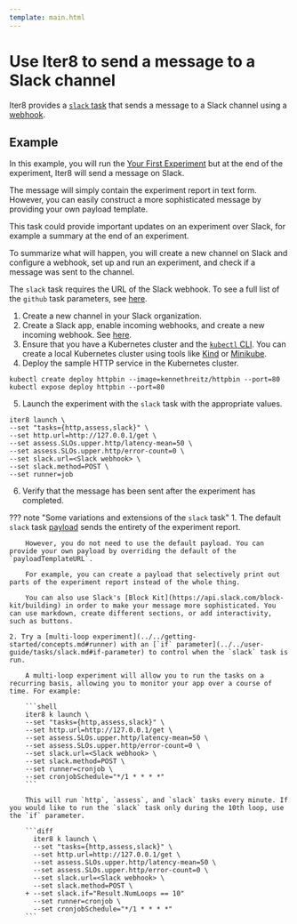 ```yaml
---
template: main.html
---
```


# Use Iter8 to send a message to a Slack channel

Iter8 provides a [`slack` task](../..user-guide/tasks/slack)  that sends a message to a Slack channel using a [webhook](https://api.slack.com/messaging/webhooks).

## Example

In this example, you will run the [Your First Experiment](../../getting-started/your-first-experiment.md) but at the end of the experiment, Iter8 will send a message on Slack. 

The message will simply contain the experiment report in text form. However, you can easily construct a more sophisticated message by providing your own payload template.

This task could provide important updates on an experiment over Slack, for example a summary at the end of an experiment.

To summarize what will happen, you will create a new channel on Slack and configure a webhook, set up and run an experiment, and check if a message was sent to the channel.

The `slack` task requires the URL of the Slack webhook. To see a full list of the `github` task parameters, see [here](../../user-guide/tasks/slack.md#parameters).

1. Create a new channel in your Slack organization.
2. Create a Slack app, enable incoming webhooks, and create a new incoming webhook. See [here](https://api.slack.com/messaging/webhooks).
3. Ensure that you have a Kubernetes cluster and the [`kubectl` CLI](https://kubernetes.io/docs/reference/kubectl/). You can create a local Kubernetes cluster using tools like [Kind](https://kind.sigs.k8s.io/) or [Minikube](https://minikube.sigs.k8s.io/docs/).
4. Deploy the sample HTTP service in the Kubernetes cluster.
```shell
kubectl create deploy httpbin --image=kennethreitz/httpbin --port=80
kubectl expose deploy httpbin --port=80
```
5. Launch the experiment with the `slack` task with the appropriate values.
```shell
iter8 launch \
--set "tasks={http,assess,slack}" \
--set http.url=http://127.0.0.1/get \
--set assess.SLOs.upper.http/latency-mean=50 \
--set assess.SLOs.upper.http/error-count=0 \
--set slack.url=<Slack webhook> \
--set slack.method=POST \
--set runner=job
```
6. Verify that the message has been sent after the experiment has completed.

??? note "Some variations and extensions of the `slack` task"
    1. The default `slack` task [payload](https://raw.githubusercontent.com/iter8-tools/iter8/v0.11.10/charts/iter8/templates/_payload-slack.tpl) sends the entirety of the experiment report.

        However, you do not need to use the default payload. You can provide your own payload by overriding the default of the `payloadTemplateURL`.

        For example, you can create a payload that selectively print out parts of the experiment report instead of the whole thing.

        You can also use Slack's [Block Kit](https://api.slack.com/block-kit/building) in order to make your message more sophisticated. You can use markdown, create different sections, or add interactivity, such as buttons.

    2. Try a [multi-loop experiment](../../getting-started/concepts.md#runner) with an [`if` parameter](../../user-guide/tasks/slack.md#if-parameter) to control when the `slack` task is run. 
    
        A multi-loop experiment will allow you to run the tasks on a recurring basis, allowing you to monitor your app over a course of time. For example:

        ```shell
        iter8 k launch \
        --set "tasks={http,assess,slack}" \
        --set http.url=http://127.0.0.1/get \
        --set assess.SLOs.upper.http/latency-mean=50 \
        --set assess.SLOs.upper.http/error-count=0 \
        --set slack.url=<Slack webhook> \
        --set slack.method=POST \
        --set runner=cronjob \
        --set cronjobSchedule="*/1 * * * *"
        ```

        This will run `http`, `assess`, and `slack` tasks every minute. If you would like to run the `slack` task only during the 10th loop, use the `if` parameter.

        ```diff
          iter8 k launch \
          --set "tasks={http,assess,slack}" \
          --set http.url=http://127.0.0.1/get \
          --set assess.SLOs.upper.http/latency-mean=50 \
          --set assess.SLOs.upper.http/error-count=0 \
          --set slack.url=<Slack webhook> \
          --set slack.method=POST \
        + --set slack.if="Result.NumLoops == 10"
          --set runner=cronjob \
          --set cronjobSchedule="*/1 * * * *"
        ```